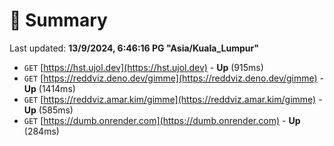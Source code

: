 # 📖 Summary
Last updated: **13/9/2024, 6:46:16 PG "Asia/Kuala_Lumpur"**

- `GET` [https://hst.ujol.dev](https://hst.ujol.dev) - **Up** (915ms)
- `GET` [https://reddviz.deno.dev/gimme](https://reddviz.deno.dev/gimme) - **Up** (1414ms)
- `GET` [https://reddviz.amar.kim/gimme](https://reddviz.amar.kim/gimme) - **Up** (585ms)
- `GET` [https://dumb.onrender.com](https://dumb.onrender.com) - **Up** (284ms)
